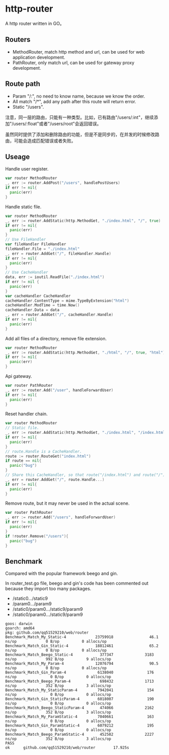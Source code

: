 # http-router

A http router written in GO。

## Routers

- MethodRouter, match http method and url, can be used for web application development.
- PathRouter, only match url, can be used for gateway proxy development.

## Route path
- Param "/:", no need to know name, because we know the order.
- All match "/*", add any path after this route will return error.
- Static "/users".

注意，同一层的路由，只能有一种类型。比如，已有路由"/users/:int"，继续添加"/users/:float"或者"/users/root"会返回错误。

虽然同时提供了添加和删除路由的功能，但是不是同步的，在并发的时候修改路由，可能会造成匹配错误或者失败。

## Useage

Handle user register.

```go
var router MethodRouter
_, err := router.AddPost("/users", handlePostUsers)
if err != nil{
  panic(err)
}
```
Handle static file.

```go
var router MethodRouter
_, err := router.AddStatic(http.MethodGet, "./index.html", "/", true)
if err != nil{
  panic(err)
}
// Use FileHandler
var fileHandler FileHandler
fileHandler.File = "./index.html"
_, err = router.AddGet("/", fileHandler.Handle)
if err != nil{
  panic(err)
}
// Use CacheHandler
data, err := ioutil.ReadFile("./index.html")
if err != nil {
  panic(err)
}
var cacheHandler CacheHandler
cacheHandler.ContentType = mime.TypeByExtension("html")
cacheHandler.ModTime = time.Now()
cacheHandler.Data = data
_, err = router.AddGet("/", cacheHandler.Handle)
if err != nil{
  panic(err)
}
```

Add all files of a directory, remove file extension.

```go
var router MethodRouter
_, err := router.AddStatic(http.MethodGet, "./html", "/", true, "html")
if err != nil{
  panic(err)
}
```

Api gateway.

```go
var router PathRouter
_, err := router.Add("/user", handleForwardUser)
if err != nil{
  panic(err)
}
```

Reset handler chain.

```go
var router MethodRouter
// Static file.
_, err := router.AddStatic(http.MethodGet, "./index.html", "/index.html", true)
if err != nil{
  panic(err)
}
// route.Handle is a CacheHandler.
route := router.RouteGet("index.html")
if route == nil{
  panic("bug")
}
// Share this CacheHandler, so that route("/index.html") and route("/") can use same cache.
_, err = router.AddGet("/", route.Handle...)
if err != nil{
  panic(err)
}
```

Remove route, but it may never be used in the actual scene.

```go
var router PathRouter
_, err := router.Add("/users", handleForwardUser)
if err != nil{
  panic(err)
}
if !router.Remove("/users"){
  panic("bug")
}
```

## Benchmark

Compared with the popular framework beego and gin. 

In router_test.go file, beego and gin's code has been commented out because they import too many packages.

- /static0.../static9
- /param0.../param9
- /static0/param0.../static9/param9
- /static0/param0.../static9/param9

```golang
goos: darwin
goarch: amd64
pkg: github.com/qq51529210/web/router
Benchmark_Match_My_Static-4             23759918                46.1 ns/op             0 B/op          0 allocs/op
Benchmark_Match_Gin_Static-4            18812461                65.2 ns/op             0 B/op          0 allocs/op
Benchmark_Match_Beego_Static-4            377347              3183 ns/op             992 B/op          9 allocs/op
Benchmark_Match_My_Param-4              12076794                90.5 ns/op             0 B/op          0 allocs/op
Benchmark_Match_Gin_Param-4              6138040               176 ns/op               0 B/op          0 allocs/op
Benchmark_Match_Beego_Param-4             698432              1713 ns/op             352 B/op          3 allocs/op
Benchmark_Match_My_StaticParam-4         7942041               154 ns/op               0 B/op          0 allocs/op
Benchmark_Match_Gin_StaticParam-4        6018007               190 ns/op               0 B/op          0 allocs/op
Benchmark_Match_Beego_StaticParam-4       474066              2162 ns/op             352 B/op          3 allocs/op
Benchmark_Match_My_ParamStatic-4         7040661               163 ns/op               0 B/op          0 allocs/op
Benchmark_Match_Gin_ParamStatic-4        6079212               195 ns/op               0 B/op          0 allocs/op
Benchmark_Match_Beego_ParamStatic-4       452582              2227 ns/op             352 B/op          3 allocs/op
PASS
ok      github.com/qq51529210/web/router        17.925s
```
